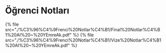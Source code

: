 # Öğrenci Notları

<!--Index-->

{% file src="./%C3%96%C4%9Frenci%20Notlar%C4%B1/Final%20Notlar%C4%B1%20AI%20~%20YEmreAk.pdf" %}
{% file src="./%C3%96%C4%9Frenci%20Notlar%C4%B1/Vize%20Notlar%C4%B1%20AI%20~%20YEmreAk.pdf" %}

<!--Index-->
